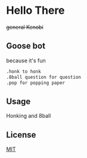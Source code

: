 # Hello There
~~general Kenobi~~

## Goose bot

because it's fun

```bash
.honk to honk
.8ball question for question
.pop for popping paper
```

## Usage
Honking and 8ball

## License
[MIT](https://choosealicense.com/licenses/mit/)

